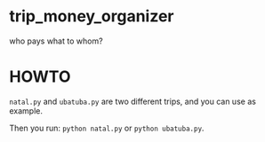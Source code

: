 trip_money_organizer
====================

who pays what to whom?

HOWTO
=====

`natal.py` and `ubatuba.py` are two different trips, and you can use as example.

Then you run: `python natal.py` or `python ubatuba.py`.
